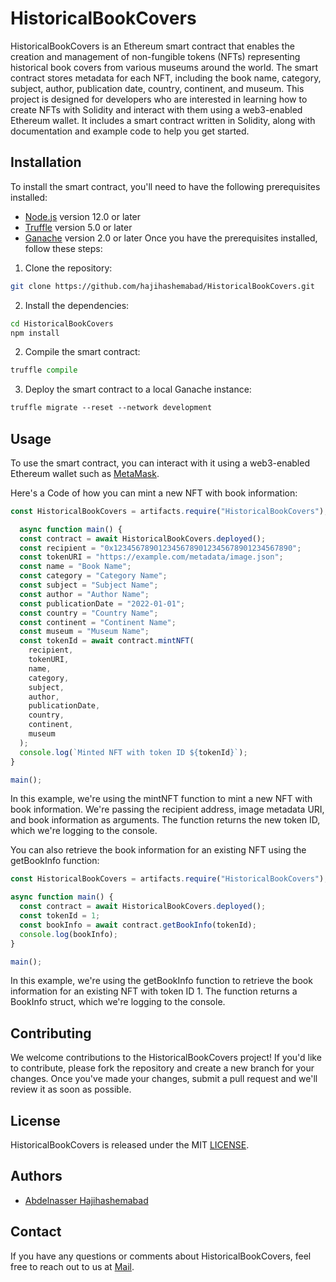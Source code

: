 # HistoricalBookCovers
HistoricalBookCovers is an Ethereum smart contract that enables the creation and management of non-fungible tokens (NFTs) representing historical book covers from various museums around the world. The smart contract stores metadata for each NFT, including the book name, category, subject, author, publication date, country, continent, and museum. This project is designed for developers who are interested in learning how to create NFTs with Solidity and interact with them using a web3-enabled Ethereum wallet. It includes a smart contract written in Solidity, along with documentation and example code to help you get started.

## Installation
To install the smart contract, you'll need to have the following prerequisites installed:

- [Node.js](https://nodejs.org/en) version 12.0 or later
- [Truffle](https://trufflesuite.com/truffle/) version 5.0 or later
- [Ganache](https://trufflesuite.com/ganache/) version 2.0 or later
Once you have the prerequisites installed, follow these steps:

1. Clone the repository:

```bash
git clone https://github.com/hajihashemabad/HistoricalBookCovers.git
```

2. Install the dependencies:

```bash
cd HistoricalBookCovers
npm install
```

2. Compile the smart contract:

```python
truffle compile
```
3. Deploy the smart contract to a local Ganache instance:

```css
truffle migrate --reset --network development
```

## Usage
To use the smart contract, you can interact with it using a web3-enabled Ethereum wallet such as [MetaMask](https://metamask.io/).

Here's a Code of how you can mint a new NFT with book information:

```javascript
const HistoricalBookCovers = artifacts.require("HistoricalBookCovers");

  async function main() {
  const contract = await HistoricalBookCovers.deployed();
  const recipient = "0x1234567890123456789012345678901234567890";
  const tokenURI = "https://example.com/metadata/image.json";
  const name = "Book Name";
  const category = "Category Name";
  const subject = "Subject Name";
  const author = "Author Name";
  const publicationDate = "2022-01-01";
  const country = "Country Name";
  const continent = "Continent Name";
  const museum = "Museum Name";
  const tokenId = await contract.mintNFT(
    recipient,
    tokenURI,
    name,
    category,
    subject,
    author,
    publicationDate,
    country,
    continent,
    museum
  );
  console.log(`Minted NFT with token ID ${tokenId}`);
}

main();
```
In this example, we're using the mintNFT function to mint a new NFT with book information. We're passing the recipient address, image metadata URI, and book information as arguments. The function returns the new token ID, which we're logging to the console.

You can also retrieve the book information for an existing NFT using the getBookInfo function:

```javascript
const HistoricalBookCovers = artifacts.require("HistoricalBookCovers");

async function main() {
  const contract = await HistoricalBookCovers.deployed();
  const tokenId = 1;
  const bookInfo = await contract.getBookInfo(tokenId);
  console.log(bookInfo);
}

main();
```
In this example, we're using the getBookInfo function to retrieve the book information for an existing NFT with token ID 1. The function returns a BookInfo struct, which we're logging to the console.

## Contributing
We welcome contributions to the HistoricalBookCovers project! If you'd like to contribute, please fork the repository and create a new branch for your changes. Once you've made your changes, submit a pull request and we'll review it as soon as possible.

## License
HistoricalBookCovers is released under the MIT [LICENSE](LICENSE).

## Authors
- [Abdelnasser Hajihashemabad](https://github.com/hajihashemabad)

## Contact
If you have any questions or comments about HistoricalBookCovers, feel free to reach out to us at [Mail](info@abdelnasser.com).
